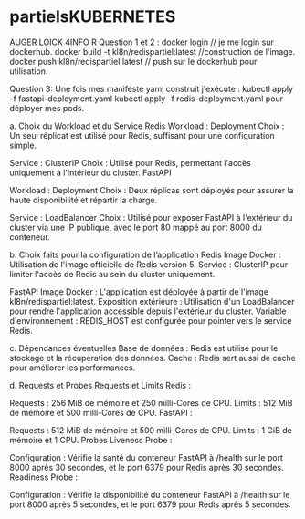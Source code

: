 # partielsKUBERNETES

AUGER LOICK 4INFO R
Question 1 et 2 :
docker login // je me login sur dockerhub.
docker build -t kl8n/redispartiel:latest //construction de l'image.
docker push kl8n/redispartiel:latest // push sur le dockerhub pour utilisation.

Question 3:
Une fois mes manifeste yaml construit j'exécute : 
kubectl apply -f fastapi-deployment.yaml
kubectl apply -f redis-deployment.yaml
pour déployer mes pods.

a. Choix du Workload et du Service
Redis
Workload : Deployment
Choix : Un seul réplicat est utilisé pour Redis, suffisant pour une configuration simple.

Service : ClusterIP
Choix : Utilisé pour Redis, permettant l'accès uniquement à l'intérieur du cluster.
FastAPI

Workload : Deployment
Choix : Deux réplicas sont déployés pour assurer la haute disponibilité et répartir la charge.

Service : LoadBalancer
Choix : Utilisé pour exposer FastAPI à l'extérieur du cluster via une IP publique, avec le port 80 mappé au port 8000 du conteneur.

b. Choix faits pour la configuration de l’application
Redis
Image Docker : Utilisation de l'image officielle de Redis version 5.
Service : ClusterIP pour limiter l'accès de Redis au sein du cluster uniquement.

FastAPI
Image Docker : L'application est déployée à partir de l'image kl8n/redispartiel:latest.
Exposition extérieure : Utilisation d'un LoadBalancer pour rendre l'application accessible depuis l'extérieur du cluster.
Variable d'environnement : REDIS_HOST est configurée pour pointer vers le service Redis.


c. Dépendances éventuelles
Base de données : Redis est utilisé pour le stockage et la récupération des données.
Cache : Redis sert aussi de cache pour améliorer les performances.

d. Requests et Probes
Requests et Limits
Redis :

Requests : 256 MiB de mémoire et 250 milli-Cores de CPU.
Limits : 512 MiB de mémoire et 500 milli-Cores de CPU.
FastAPI :

Requests : 512 MiB de mémoire et 500 milli-Cores de CPU.
Limits : 1 GiB de mémoire et 1 CPU.
Probes
Liveness Probe :

Configuration : Vérifie la santé du conteneur FastAPI à /health sur le port 8000 après 30 secondes, et le port 6379 pour Redis après 30 secondes.
Readiness Probe :

Configuration : Vérifie la disponibilité du conteneur FastAPI à /health sur le port 8000 après 5 secondes, et le port 6379 pour Redis après 5 secondes.
